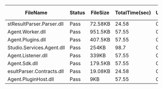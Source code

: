 ﻿ | FileName                  | Status | FileSize | TotalTime(sec) | Upload(sec) | Submit(sec) | SignWait(sec) | Retry Count | 
 |---------------------------|--------|----------|----------------|-------------|-------------|---------------|-------------|
 | stResultParser.Parser.dll | Pass   | 72.58KB  | 24.58          | 0.49        | 0.33        | 23.5          | 0           | 
 | Agent.Worker.dll          | Pass   | 951.5KB  | 57.55          | 0.65        | 0.28        | 56.47         | 0           | 
 | Agent.Plugins.dll         | Pass   | 407.5KB  | 57.55          | 0.57        | 0.4         | 56.47         | 0           | 
 | Studio.Services.Agent.dll | Pass   | 254KB    | 98.7           | 0.55        | 0.38        | 97.61         | 0           | 
 | Agent.Listener.dll        | Pass   | 339KB    | 57.55          | 0.6         | 0.33        | 56.47         | 0           | 
 | Agent.Sdk.dll             | Pass   | 179.5KB  | 57.55          | 0.53        | 0.35        | 56.47         | 0           | 
 | esultParser.Contracts.dll | Pass   | 19.08KB  | 24.58          | 0.44        | 0.28        | 23.5          | 0           | 
 | Agent.PluginHost.dll      | Pass   | 9KB      | 57.55          | 0.44        | 0.43        | 56.47         | 0           | 
